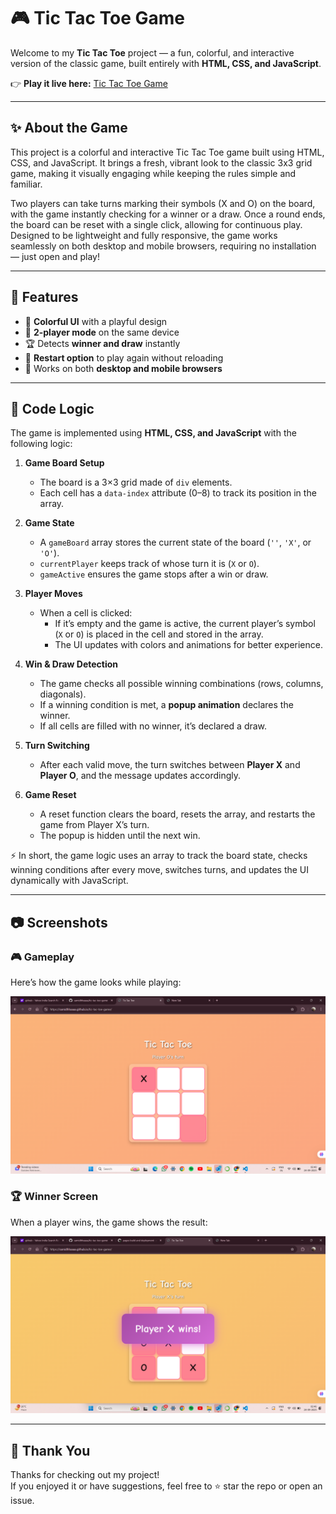# 🎮 Tic Tac Toe Game

Welcome to my **Tic Tac Toe** project — a fun, colorful, and interactive version of the classic game, built entirely with **HTML, CSS, and JavaScript**.  

👉 **Play it live here:** [Tic Tac Toe Game](https://samidhhaaaa.github.io/tic-tac-toe-game/)

---

## ✨ About the Game 
This project is a colorful and interactive Tic Tac Toe game built using HTML, CSS, and JavaScript. It brings a fresh, vibrant look to the classic 3x3 grid game, making it visually engaging while keeping the rules simple and familiar.

Two players can take turns marking their symbols (X and O) on the board, with the game instantly checking for a winner or a draw. Once a round ends, the board can be reset with a single click, allowing for continuous play. Designed to be lightweight and fully responsive, the game works seamlessly on both desktop and mobile browsers, requiring no installation — just open and play!

---

## 🚀 Features
- 🎨 **Colorful UI** with a playful design  
- 👥 **2-player mode** on the same device  
- 🏆 Detects **winner and draw** instantly  
- 🔄 **Restart option** to play again without reloading  
- 📱 Works on both **desktop and mobile browsers**  

---

## 🧠 Code Logic

The game is implemented using **HTML, CSS, and JavaScript** with the following logic:

1. **Game Board Setup**
   - The board is a 3×3 grid made of `div` elements.
   - Each cell has a `data-index` attribute (0–8) to track its position in the array.

2. **Game State**
   - A `gameBoard` array stores the current state of the board (`''`, `'X'`, or `'O'`).
   - `currentPlayer` keeps track of whose turn it is (`X` or `O`).
   - `gameActive` ensures the game stops after a win or draw.

3. **Player Moves**
   - When a cell is clicked:
     - If it’s empty and the game is active, the current player’s symbol (`X` or `O`) is placed in the cell and stored in the array.
     - The UI updates with colors and animations for better experience.

4. **Win & Draw Detection**
   - The game checks all possible winning combinations (rows, columns, diagonals).
   - If a winning condition is met, a **popup animation** declares the winner.
   - If all cells are filled with no winner, it’s declared a draw.

5. **Turn Switching**
   - After each valid move, the turn switches between **Player X** and **Player O**, and the message updates accordingly.

6. **Game Reset**
   - A reset function clears the board, resets the array, and restarts the game from Player X’s turn.
   - The popup is hidden until the next win.

⚡ In short, the game logic uses an array to track the board state, checks winning conditions after every move, switches turns, and updates the UI dynamically with JavaScript.

---

## 📷 Screenshots

### 🎮 Gameplay
Here’s how the game looks while playing:

![Gameplay Screenshot](gameplay.png)

### 🏆 Winner Screen
When a player wins, the game shows the result:

![Winner Screenshot](winner.png)

---
## 🙌 Thank You
Thanks for checking out my project!  
If you enjoyed it or have suggestions, feel free to ⭐ star the repo or open an issue.  

